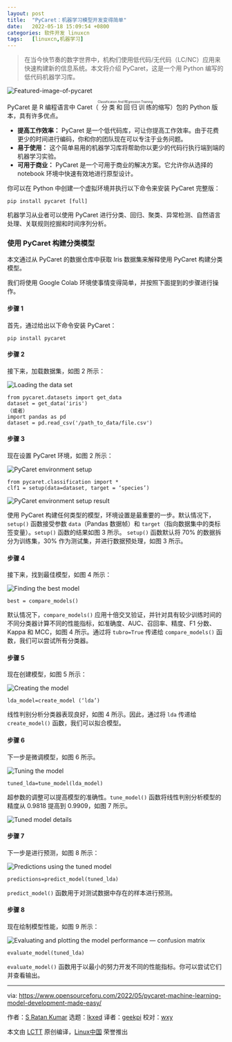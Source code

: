 ```yaml
---
layout: post
title:	"PyCaret：机器学习模型开发变得简单"
date:	2022-05-18 15:09:54 +0800 
categories:	软件开发 linuxcn 
tags:	[linuxcn,机器学习]
---
```




> 
> 在当今快节奏的数字世界中，机构们使用低代码/无代码（LC/NC）应用来快速构建新的信息系统。本文将介绍 PyCaret，这是一个用 Python 编写的低代码机器学习库。
> 
> 
> 


![Featured-image-of-pycaret](/Asserts/Images/album/202205/18/150955cwh2zztw8a8miwem.jpg)


PyCaret 是 R 编程语言中 Caret（<ruby> 分类和回归训练 <rt>  Classification And REgression Training </rt></ruby>的缩写）包的 Python 版本，具有许多优点。


* **提高工作效率：** PyCaret 是一个低代码库，可让你提高工作效率。由于花费更少的时间进行编码，你和你的团队现在可以专注于业务问题。
* **易于使用：** 这个简单易用的机器学习库将帮助你以更少的代码行执行端到端的机器学习实验。
* **可用于商业：** PyCaret 是一个可用于商业的解决方案。它允许你从选择的 notebook 环境中快速有效地进行原型设计。


你可以在 Python 中创建一个虚拟环境并执行以下命令来安装 PyCaret 完整版：



```
pip install pycaret [full]

```

机器学习从业者可以使用 PyCaret 进行分类、回归、聚类、异常检测、自然语言处理、关联规则挖掘和时间序列分析。


### 使用 PyCaret 构建分类模型


本文通过从 PyCaret 的数据仓库中获取 Iris 数据集来解释使用 PyCaret 构建分类模型。


我们将使用 Google Colab 环境使事情变得简单，并按照下面提到的步骤进行操作。


#### 步骤 1


首先，通过给出以下命令安装 PyCaret：



```
pip install pycaret

```

#### 步骤 2


接下来，加载数据集，如图 2 所示：


![Loading the data set](/Asserts/Images/album/202205/18/150955j99yt9riy9yzrl7t.jpg)



```
from pycaret.datasets import get_data
dataset = get_data('iris') 
（或者）
import pandas as pd 
dataset = pd.read_csv('/path_to_data/file.csv')

```

#### 步骤 3


现在设置 PyCaret 环境，如图 2 所示：


![PyCaret environment setup](/Asserts/Images/album/202205/18/150955q6p5zoki6s5nn03d.jpg)



```
from pycaret.classification import *
clf1 = setup(data=dataset, target = ‘species’)

```

![PyCaret environment setup result](/Asserts/Images/album/202205/18/150956b6olguknp6luvhk6.jpg)


使用 PyCaret 构建任何类型的模型，环境设置是最重要的一步。默认情况下，`setup()` 函数接受参数 `data`（Pandas 数据帧）和 `target`（指向数据集中的类标签变量）。`setup()` 函数的结果如图 3 所示。 `setup()` 函数默认将 70% 的数据拆分为训练集，30% 作为测试集，并进行数据预处理，如图 3 所示。


#### 步骤 4


接下来，找到最佳模型，如图 4 所示：


![Finding the best model](/Asserts/Images/album/202205/18/150956fvrwzso21h11zvtz.jpg)



```
best = compare_models()

```

默认情况下，`compare_models()` 应用十倍交叉验证，并针对具有较少训练时间的不同分类器计算不同的性能指标，如准确度、AUC、召回率、精度、F1 分数、Kappa 和 MCC，如图 4 所示。通过将 `tubro=True` 传递给 `compare_models()` 函数，我们可以尝试所有分类器。


#### 步骤 5


现在创建模型，如图 5 所示：


![Creating the model](/Asserts/Images/album/202205/18/150956clkl4qqvwrwvmlhr.jpg)



```
lda_model=create_model (‘lda’)

```

线性判别分析分类器表现良好，如图 4 所示。因此，通过将 `lda` 传递给 `create_model()` 函数，我们可以拟合模型。


#### 步骤 6


下一步是微调模型，如图 6 所示。


![Tuning the model](/Asserts/Images/album/202205/18/150956vt31pks5sspsct0u.jpg)



```
tuned_lda=tune_model(lda_model)

```

超参数的调整可以提高模型的准确性。`tune_model()` 函数将线性判别分析模型的精度从 0.9818 提高到 0.9909，如图 7 所示。


![Tuned model details](/Asserts/Images/album/202205/18/150957cg78wdug1gu8er0u.jpg)


#### 步骤 7


下一步是进行预测，如图 8 所示：


![Predictions using the tuned model](/Asserts/Images/album/202205/18/150957j202hfphqq2l4hhu.jpg)



```
predictions=predict_model(tuned_lda)

```

`predict_model()` 函数用于对测试数据中存在的样本进行预测。


#### 步骤 8


现在绘制模型性能，如图 9 所示：


![Evaluating and plotting the model performance — confusion matrix](/Asserts/Images/album/202205/18/150957ies6ybqbx788b4kz.jpg)



```
evaluate_model(tuned_lda)

```

`evaluate_model()` 函数用于以最小的努力开发不同的性能指标。你可以尝试它们并查看输出。




---


via: <https://www.opensourceforu.com/2022/05/pycaret-machine-learning-model-development-made-easy/>


作者：[S Ratan Kumar](https://www.opensourceforu.com/author/s-ratan/) 选题：[lkxed](https://github.com/lkxed) 译者：[geekpi](https://github.com/geekpi) 校对：[wxy](https://github.com/wxy)


本文由 [LCTT](https://github.com/LCTT/TranslateProject) 原创编译，[Linux中国](https://linux.cn/) 荣誉推出
